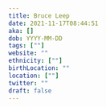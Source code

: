 ```yaml
---
title: Bruce Leep
date: 2021-11-17T08:44:51
aka: []
dob: YYYY-MM-DD
tags: [""]
website: ""
ethnicity: [""]
birthLocation: ""
location: [""]
twitter: ""
draft: false
---
```


